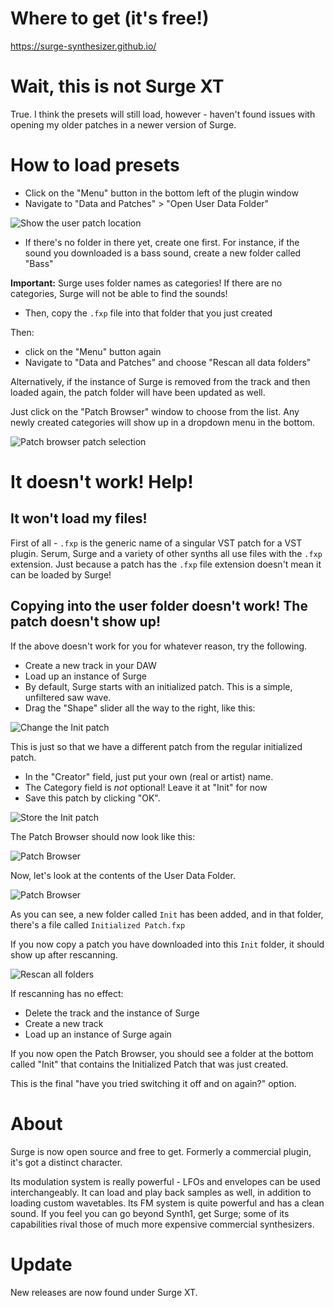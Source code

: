 # Where to get (it's free!)

https://surge-synthesizer.github.io/

# Wait, this is not Surge XT

True. I think the presets will still load, however - haven't found issues with opening my older patches in a newer version of Surge.

# How to load presets

* Click on the "Menu" button in the bottom left of the plugin window
* Navigate to "Data and Patches" > "Open User Data Folder"

![Show the user patch location](images/surge_user_patches.png)

* If there's no folder in there yet, create one first. For instance, if the sound you downloaded is a bass sound, create a new folder called "Bass"

**Important:** Surge uses folder names as categories! If there are no categories, Surge will not be able to find the sounds!

* Then, copy the `.fxp` file into that folder that you just created

Then:
* click on the "Menu" button again
* Navigate to "Data and Patches" and choose "Rescan all data folders"

Alternatively, if the instance of Surge is removed from the track and then loaded again, the patch folder will have been updated as well.

Just click on the "Patch Browser" window to choose from the list. Any newly created categories will show up in a dropdown menu in the bottom.

![Patch browser patch selection](images/surge_patch_browser_select.png)

# It doesn't work! Help!

## It won't load my files!

First of all - `.fxp` is the generic name of a singular VST patch for a VST plugin. Serum, Surge and a variety of other synths all use files with the `.fxp` extension. Just because a patch has the `.fxp` file extension doesn't mean it can be loaded by Surge!

## Copying into the user folder doesn't work! The patch doesn't show up!

If the above doesn't work for you for whatever reason, try the following.

* Create a new track in your DAW
* Load up an instance of Surge
* By default, Surge starts with an initialized patch. This is a simple, unfiltered saw wave.
* Drag the "Shape" slider all the way to the right, like this:

![Change the Init patch](images/surge_init_patch_change.png)

This is just so that we have a different patch from the regular initialized patch.

* In the "Creator" field, just put your own (real or artist) name.
* The Category field is _not_ optional! Leave it at "Init" for now
* Save this patch by clicking "OK". 

![Store the Init patch](images/surge_init_patch_store.png)

The Patch Browser should now look like this:

![Patch Browser](images/surge_patch_browser.png)

Now, let's look at the contents of the User Data Folder.

![Patch Browser](images/surge_user_patch_location_init.png)

As you can see, a new folder called `Init` has been added, and in that folder, there's a file called `Initialized Patch.fxp`

If you now copy a patch you have downloaded into this `Init` folder, it should show up after rescanning.

![Rescan all folders](images/surge_rescan_all_folders.png)

If rescanning has no effect:

* Delete the track and the instance of Surge
* Create a new track
* Load up an instance of Surge again

If you now open the Patch Browser, you should see a folder at the bottom called "Init" that contains the Initialized Patch that was just created.

This is the final "have you tried switching it off and on again?" option.

# About

Surge is now open source and free to get. Formerly a commercial plugin, it's got a distinct character.

Its modulation system is really powerful - LFOs and envelopes can be used interchangeably. It can load and play back samples as well, in addition to loading custom wavetables.
Its FM system is quite powerful and has a clean sound. If you feel you can go beyond Synth1, get Surge; some of its capabilities rival those of much more expensive commercial synthesizers.

# Update

New releases are now found under Surge XT.
